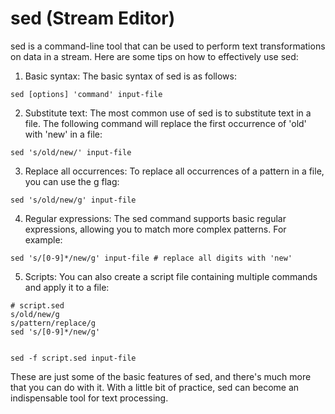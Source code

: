 # sed (Stream Editor) 
sed is a command-line tool that can be used to perform text transformations on data in a stream. Here are some tips on how to effectively use sed:

1) Basic syntax:
The basic syntax of sed is as follows:
```
sed [options] 'command' input-file
```

2) Substitute text:
The most common use of sed is to substitute text in a file. The following command will replace the first occurrence of 'old' with 'new' in a file:
```
sed 's/old/new/' input-file
```

3) Replace all occurrences:
To replace all occurrences of a pattern in a file, you can use the g flag:
```
sed 's/old/new/g' input-file

```

4) Regular expressions:
The sed command supports basic regular expressions, allowing you to match more complex patterns. For example:
```
sed 's/[0-9]*/new/g' input-file # replace all digits with 'new'
```

5) Scripts:
You can also create a script file containing multiple commands and apply it to a file:
```
# script.sed
s/old/new/g
s/pattern/replace/g
sed 's/[0-9]*/new/g'


sed -f script.sed input-file
```

These are just some of the basic features of sed, and there's much more that you can do with it. With a little bit of practice, sed can become an indispensable tool for text processing.
